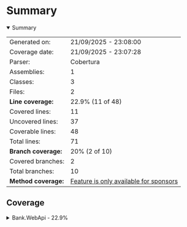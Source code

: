# Summary
<details open><summary>Summary</summary>

|||
|:---|:---|
| Generated on: | 21/09/2025 - 23:08:00 |
| Coverage date: | 21/09/2025 - 23:07:28 |
| Parser: | Cobertura |
| Assemblies: | 1 |
| Classes: | 3 |
| Files: | 2 |
| **Line coverage:** | 22.9% (11 of 48) |
| Covered lines: | 11 |
| Uncovered lines: | 37 |
| Coverable lines: | 48 |
| Total lines: | 71 |
| **Branch coverage:** | 20% (2 of 10) |
| Covered branches: | 2 |
| Total branches: | 10 |
| **Method coverage:** | [Feature is only available for sponsors](https://reportgenerator.io/pro) |

</details>

## Coverage
<details><summary>Bank.WebApi - 22.9%</summary>

|**Name**|**Line**|**Branch**|
|:---|---:|---:|
|**Bank.WebApi**|**22.9%**|**20%**|
|Bank.WebApi.Models.BankAccount|55%|33.3%|
|Program|0%|0%|
|WeatherForecast|0%||

</details>
